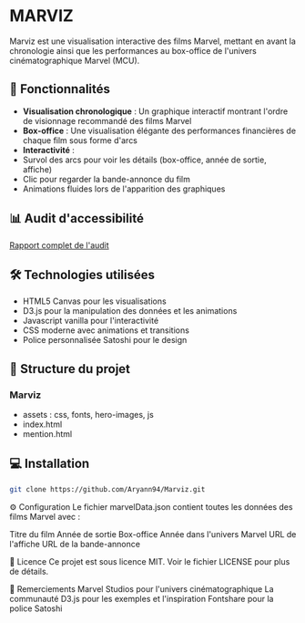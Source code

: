 # MARVIZ

Marviz est une visualisation interactive des films Marvel, mettant en avant la chronologie ainsi que les performances au box-office de l'univers cinématographique Marvel (MCU).

## 🎯 Fonctionnalités

- **Visualisation chronologique** : Un graphique interactif montrant l'ordre de visionnage recommandé des films Marvel
- **Box-office** : Une visualisation élégante des performances financières de chaque film sous forme d'arcs
- **Interactivité** :
 - Survol des arcs pour voir les détails (box-office, année de sortie, affiche)
 - Clic pour regarder la bande-annonce du film
 - Animations fluides lors de l'apparition des graphiques

## 📊 Audit d'accessibilité
[Rapport complet de l'audit](https://ara.numerique.gouv.fr/rapports/bk39LYgQKAM_a83ilon9e)

## 🛠 Technologies utilisées

- HTML5 Canvas pour les visualisations
- D3.js pour la manipulation des données et les animations
- Javascript vanilla pour l'interactivité
- CSS moderne avec animations et transitions
- Police personnalisée Satoshi pour le design

## 📁 Structure du projet
### Marviz
- assets : css, fonts, hero-images, js
- index.html
- mention.html

## 💻 Installation

```bash
git clone https://github.com/Aryann94/Marviz.git
```

⚙️ Configuration
Le fichier marvelData.json contient toutes les données des films Marvel avec :

Titre du film
Année de sortie
Box-office
Année dans l'univers Marvel
URL de l'affiche
URL de la bande-annonce

📝 Licence
Ce projet est sous licence MIT. Voir le fichier LICENSE pour plus de détails.

🙏 Remerciements
Marvel Studios pour l'univers cinématographique
La communauté D3.js pour les exemples et l'inspiration
Fontshare pour la police Satoshi
